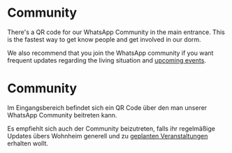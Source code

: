<!-- English -->
# Community
There's a QR code for our WhatsApp Community in the main entrance. This is the fastest way to get know people and get involved in our dorm.

We also recommend that you join the WhatsApp community if you want frequent updates regarding the living situation and [upcoming events](/en/index.html#events).

<!-- Deutsch -->
# Community
Im Eingangsbereich befindet sich ein QR Code über den man unserer WhatsApp Community beitreten kann.

Es empfiehlt sich auch der Community beizutreten, falls ihr regelmäßige Updates übers Wohnheim generell und zu [geplanten Veranstaltungen](/de/index.html#events) erhalten wollt.